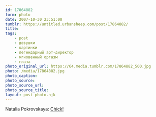 ```yaml
---
id: 17864882
form: photo
date: 2007-10-30 23:51:00
tumblr: https://untitled.urbansheep.com/post/17864882/
title:
tags:
    - post
    - девушки
    - картинки
    - легендарный арт-директор
    - мгновенный оргазм
    - глаза
photo_original_url: https://64.media.tumblr.com/17864882_500.jpg
photo: /media/17864882.jpg
photo_caption: 
photo_source:
photo_source_url:
photo_source_title:
layout: post-photo.njk
---
```


<p>Natalia Pokrovskaya: <a href="http://flickr.com/photos/shane_tracey/1805854520/">Chick!</a></p>
